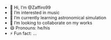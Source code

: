 - 👋 Hi, I’m @Zaffiro99
- 👀 I’m interested in music
- 🌱 I’m currently learning astronomical simulation
- 💞️ I’m looking to collaborate on my works
- 😄 Pronouns: he/his
- ⚡ Fun fact: ...

<!---
Zaffiro99/Zaffiro99 is a ✨ special ✨ repository because its `README.md` (this file) appears on your GitHub profile.
You can click the Preview link to take a look at your changes.
--->
